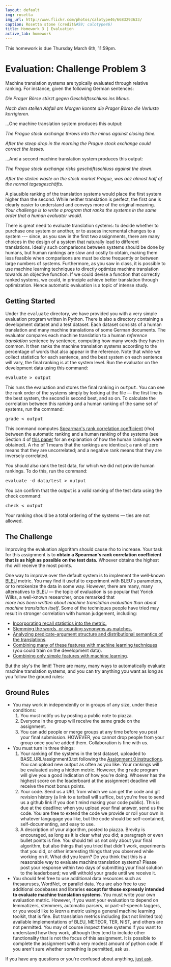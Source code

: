 ```yaml
---
layout: default
img: rosetta
img_url: http://www.flickr.com/photos/calotype46/6683293633/
caption: Rosetta stone (credit&#59; calotype46)
title: Homework 3 | Evaluation
active_tab: homework
---
```


<div class="alert alert-info">
This homework is due Thursday March 6th, 11:59pm.
</div>

Evaluation:  <span class="text-muted">Challenge Problem 3</span>
=============================================================

Machine translation systems are typically evaluated through relative
ranking. For instance, given the following German sentences:

*Die Prager Börse stürzt gegen Geschäftsschluss ins Minus.*

*Nach dem steilen Abfall am Morgen konnte die Prager Börse die Verluste korrigieren.*

...One machine translation system produces this output:

*The Prague stock exchange throws into the minus against closing time.*

*After the steep drop in the morning the Prague stock exchange could correct the losses.*

...And a second machine translation system produces this output:

*The Prague stock exchange risks geschäftsschluss against the down.*

*After the steilen waste on the stock market Prague, was aez almost half of the normal tagesgeschäfts.*

A plausible ranking of the translation systems would place the first
system higher than the second. While neither translation is perfect, the 
first one is clearly easier to understand and conveys more of the original
meaning. *Your challenge is to write a program that ranks the systems in 
the same order that a human evaluator would.*

There is great need to evaluate translation systems: to 
decide whether to purchase one system or another, or to assess incremental
changes to a system --- since, as you saw in the first two assignments,
there are many choices in the design of a system that naturally lead to
different translations. Ideally such comparisons between systems should be 
done by humans, but human rankings are slow and costly to obtain, making 
them less feasible when comparisons are must be done frequently or between 
large numbers of systems. Furthermore, as you saw in class, it is possible
to use machine learning techniques to directly optimize machine translation 
towards an objective function. If we could devise a function that 
correctly ranked systems, we could, in principle achieve better translation
through optimization. Hence automatic evaluation is a topic of intense study.
 
## Getting Started

Under the <tt>evaluate</tt> directory, we have provided you with a very 
simple evaluation program written in Python. There is also a directory containing
a development dataset and a test dataset. Each dataset consists of 
a human translation and many machine translations of some German documents.
The evaluator compares each machine translation to a human 
*reference translation* sentence by sentence, computing how many words 
they have in common. It then ranks the machine translation systems according 
to the percentage of words that also appear in the reference. Note that while we
collect statistics for each sentence, and the best system on each sentence
will vary, the final ranking is at the system level.
Run the evaluator on the development data using this command:

<tt>evaluate &gt; output</tt>

This runs the evaluation and stores the final ranking in 
<tt>output</tt>. You can see the rank order of the systems simply by looking
at the file &mdash; the first line is the best system, the second is second
best, and so on. To calculate the correlation between this ranking and a 
human ranking of the same set of systems, run the command:


<tt>grade &lt; output</tt>

This command computes 
<a href="http://en.wikipedia.org/wiki/Spearman%27s_rank_correlation_coefficient">Spearman's rank correlation coefficient</a>
(rho) between the automatic ranking
and a human ranking of the systems (see Section 4 of 
<a href="http://aclweb.org/anthology-new/W/W11/W11-2103.pdf">this paper</a> for an explanation
of how the human rankings were obtained). A rho of 1 means that the rankings
are identical; a rank of zero means that they are uncorrelated; and a negative
rank means that they are inversely correlated.

You should also rank the test data, for which we did not provide human
rankings. To do this, run the command:

<tt>evaluate -d data/test &gt; output</tt>

You can confirm that the output is a valid ranking of the test data 
using the check command:

<tt>check &lt; output</tt>

Your ranking should be a total ordering of the systems &mdash; ties are not allowed.

## The Challenge

Improving the evaluation algorithm should cause rho
to increase. Your task for this assignment is to <b>obtain a
Spearman's rank correlation coefficient that is as high as possible on the 
test data.</b> Whoever obtains the highest rho will receive the most 
points. 


One way to improve over the default system is to implement the 
well-known <a href="http://aclweb.org/anthology-new/P/P02/P02-1040.pdf">BLEU</a>
metric. You may find it useful to experiment with BLEU's parameters,
or to retokenize the data in some way. However, there are many, many 
alternatives to BLEU &mdash; the topic of evaluation is so popular that
Yorick Wilks, a well-known researcher, once remarked that  
*more has been written about machine translation evaluation than about
machine translation itself*. Some of the techniques people have tried
may result in stronger correlation with human judgement, including:

<ul>
  <li><a href="http://aclweb.org/anthology-new/W/W11/W11-2105.pdf">Incorporating recall statistics into the metric.</a></li>
  <li><a href="http://aclweb.org/anthology-new/W/W07/W07-0734.pdf">Stemming the words, or counting synonyms as matches.</a></li>
  <li><a href="http://aclweb.org/anthology-new/W/W11/W11-2112.pdf">Analyzing predicate-argument structure and distributional semantics of the translations</a>.</li>
  <li><a href="http://aclweb.org/anthology-new/W/W11/W11-2106.pdf">Combining many of these features with machine learning techniques</a> (you could train on the development data).</li>
  <li><a href="http://aclweb.org/anthology-new/W/W11/W11-2113.pdf">Combining only simple features with machine learning</a>.</li>
</ul>

But the sky's the limit! There are many, many ways to automatically evaluate
machine translation systems, and
you can try anything you want as long as you follow the ground rules:

## Ground Rules

<ul>
<li>
   You may work in independently or in groups of any size, under these 
   conditions: 
   <ol>
   <li>
   You must notify us by posting a public note to piazza.
   </li>
   <li>
   Everyone in the group will receive the same grade on the assignment. 
   </li>
   <li>
   You can add people or merge groups at any time before you post your
   final submission. HOWEVER, you cannot drop people from your group once 
   you've added them. Collaboration is fine with us.
   </li>
  </ol>
</li>
<li> You must turn in three things:
  <ol>
  <li>
  Your ranking of the systems in the test dataset, uploaded to BASE_URL/assignment3.txt
  following the <a href="assignment0.html">Assignment 0 instructions</a>. 
  You can upload new output as often as you like. Your rankings will be
  evaluated using a hidden metric. However, the 
  <tt>grade</tt> program will give you a good indication of how you're doing.
  Whoever has the highest score on the leaderboard at the assignment 
  deadline will receive the most bonus points.
  </li>
  <li>
  Your code. Send us a URL from which we can get the code and git revision
  history (a link to a tarball will suffice, but you're free to send us a 
  github link if you don't mind making your code public). This is due at the
  deadline: when you upload your final answer, send us the code.
  You are free to extend the code we provide or roll your own in whatever
  langugage you like, but the code should be self-contained, 
  self-documenting, and easy to use. 
  </li>
  <li>
  A description of your algorithm, posted to piazza. 
  Brevity is encouraged, as long as it is clear what you did; a paragraph or 
  even bullet points is fine. You should tell us not only about your final 
  algorithm, but also things that you tried that didn't work, experiments that
  you did, or other interesting things that you observed while working on it.
  What did you learn? Do you think that this is a reasonable way to evaluate
  machine translation systems? Please post your 
  response within two days of submitting your final solution to the 
  leaderboard; we will withold your grade until we receive it.
  </li>
  </ol>
</li>
<li>
   You should feel free to use additional data resources such as thesauruses, 
   WordNet, or parallel data. You are also free to use additional codebases and libraries 
   <b>except for those expressly intended to evaluate machine translation 
   systems</b>. You must write your own evaluation metric. However, if you 
   want your evaluation to depend on lemmatizers, stemmers, automatic parsers,
   or part-of-speech taggers, or you would like to <i>learn</i> a metric using 
   a general machine learning toolkit, that is fine. But translation metrics including 
   (but not limited too) available implementations of BLEU, METEOR, TER, 
   NIST, and others are not permitted. You may of course inspect these systems
   if you want to understand how they work, although they tend to include
   other functionality that is not the focus of this assignment.
   It is possible to complete the assignment with a very modest amount
   of python code. If you aren't sure whether something is permitted, ask us.
</li>
</ul>

If you have any questions or you're confused about anything,
<a href="https://piazza.com/upenn/spring2014/cis526/home">just ask</a>.

